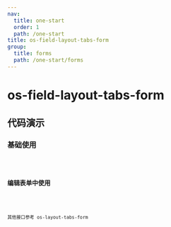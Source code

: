 ```yaml
---
nav:
  title: one-start
  order: 1
  path: /one-start
title: os-field-layout-tabs-form
group:
  title: forms
  path: /one-start/forms
---
```


# os-field-layout-tabs-form

## 代码演示

### 基础使用

<code src="../demos/field-layout-tabs-form/simple.tsx" />

### 编辑表单中使用

<code src="../demos/field-layout-tabs-form/in-form.tsx" />

其他接口参考 os-layout-tabs-form
